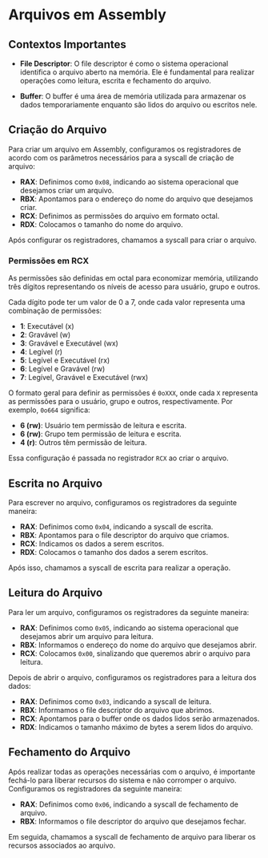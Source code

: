 # Arquivos em Assembly

## Contextos Importantes

- **File Descriptor**: O file descriptor é como o sistema operacional identifica o arquivo aberto na memória. Ele é fundamental para realizar operações como leitura, escrita e fechamento do arquivo.

- **Buffer**: O buffer é uma área de memória utilizada para armazenar os dados temporariamente enquanto são lidos do arquivo ou escritos nele.


## Criação do Arquivo

Para criar um arquivo em Assembly, configuramos os registradores de acordo com os parâmetros necessários para a syscall de criação de arquivo:

- **RAX**: Definimos como `0x08`, indicando ao sistema operacional que desejamos criar um arquivo.
- **RBX**: Apontamos para o endereço do nome do arquivo que desejamos criar.
- **RCX**: Definimos as permissões do arquivo em formato octal.
- **RDX**: Colocamos o tamanho do nome do arquivo.

Após configurar os registradores, chamamos a syscall para criar o arquivo.

### Permissões em RCX

As permissões são definidas em octal para economizar memória, utilizando três dígitos representando os níveis de acesso para usuário, grupo e outros.

Cada dígito pode ter um valor de 0 a 7, onde cada valor representa uma combinação de permissões:

- **1**: Executável (x)
- **2**: Gravável (w)
- **3**: Gravável e Executável (wx)
- **4**: Legível (r)
- **5**: Legível e Executável (rx)
- **6**: Legível e Gravável (rw)
- **7**: Legível, Gravável e Executável (rwx)

O formato geral para definir as permissões é `0oXXX`, onde cada `X` representa as permissões para o usuário, grupo e outros, respectivamente. Por exemplo, `0o664` significa:

- **6 (rw)**: Usuário tem permissão de leitura e escrita.
- **6 (rw)**: Grupo tem permissão de leitura e escrita.
- **4 (r)**: Outros têm permissão de leitura.

Essa configuração é passada no registrador `RCX` ao criar o arquivo.



## Escrita no Arquivo

Para escrever no arquivo, configuramos os registradores da seguinte maneira:

- **RAX**: Definimos como `0x04`, indicando a syscall de escrita.
- **RBX**: Apontamos para o file descriptor do arquivo que criamos.
- **RCX**: Indicamos os dados a serem escritos.
- **RDX**: Colocamos o tamanho dos dados a serem escritos.

Após isso, chamamos a syscall de escrita para realizar a operação.

## Leitura do Arquivo

Para ler um arquivo, configuramos os registradores da seguinte maneira:

- **RAX**: Definimos como `0x05`, indicando ao sistema operacional que desejamos abrir um arquivo para leitura.
- **RBX**: Informamos o endereço do nome do arquivo que desejamos abrir.
- **RCX**: Colocamos `0x00`, sinalizando que queremos abrir o arquivo para leitura.

Depois de abrir o arquivo, configuramos os registradores para a leitura dos dados:

- **RAX**: Definimos como `0x03`, indicando a syscall de leitura.
- **RBX**: Informamos o file descriptor do arquivo que abrimos.
- **RCX**: Apontamos para o buffer onde os dados lidos serão armazenados.
- **RDX**: Indicamos o tamanho máximo de bytes a serem lidos do arquivo.

## Fechamento do Arquivo

Após realizar todas as operações necessárias com o arquivo, é importante fechá-lo para liberar recursos do sistema e não corromper o arquivo. Configuramos os registradores da seguinte maneira:

- **RAX**: Definimos como `0x06`, indicando a syscall de fechamento de arquivo.
- **RBX**: Informamos o file descriptor do arquivo que desejamos fechar.

Em seguida, chamamos a syscall de fechamento de arquivo para liberar os recursos associados ao arquivo.